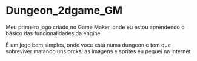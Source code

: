 # Dungeon_2dgame_GM
Meu primeiro jogo criado no Game Maker, onde eu  estou aprendendo o básico das funcionalidades da engine 

É um jogo bem simples, onde voce está numa dungeon e tem que sobreviver matando uns orcks, as imagens e sprites eu peguei na internet



